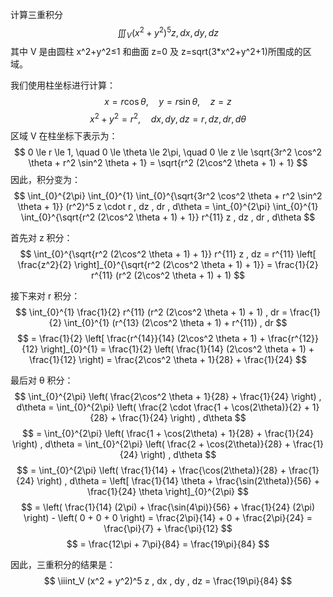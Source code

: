 计算三重积分
$$ \iiint_V (x^2 + y^2)^5 z , dx , dy , dz $$
其中 V 是由圆柱 x^2+y^2≤1 和曲面 z=0 及 z=sqrt(3*x^2+y^2+1)​ 所围成的区域。

我们使用柱坐标进行计算：
$$ x = r \cos \theta, \quad y = r \sin \theta, \quad z = z $$
$$ x^2 + y^2 = r^2, \quad dx , dy , dz = r , dz , dr , d\theta $$
区域 V 在柱坐标下表示为：
$$ 0 \le r \le 1, \quad 0 \le \theta \le 2\pi, \quad 0 \le z \le \sqrt{3r^2 \cos^2 \theta + r^2 \sin^2 \theta + 1} = \sqrt{r^2 (2\cos^2 \theta + 1) + 1} $$
因此，积分变为：
$$ \int_{0}^{2\pi} \int_{0}^{1} \int_{0}^{\sqrt{3r^2 \cos^2 \theta + r^2 \sin^2 \theta + 1}} (r^2)^5 z \cdot r , dz , dr , d\theta = \int_{0}^{2\pi} \int_{0}^{1} \int_{0}^{\sqrt{r^2 (2\cos^2 \theta + 1) + 1}} r^{11} z , dz , dr , d\theta $$

首先对 z 积分：
$$ \int_{0}^{\sqrt{r^2 (2\cos^2 \theta + 1) + 1}} r^{11} z , dz = r^{11} \left[ \frac{z^2}{2} \right]_{0}^{\sqrt{r^2 (2\cos^2 \theta + 1) + 1}} = \frac{1}{2} r^{11} (r^2 (2\cos^2 \theta + 1) + 1) $$

接下来对 r 积分：
$$ \int_{0}^{1} \frac{1}{2} r^{11} (r^2 (2\cos^2 \theta + 1) + 1) , dr = \frac{1}{2} \int_{0}^{1} (r^{13} (2\cos^2 \theta + 1) + r^{11}) , dr $$
$$ = \frac{1}{2} \left[ \frac{r^{14}}{14} (2\cos^2 \theta + 1) + \frac{r^{12}}{12} \right]_{0}^{1} = \frac{1}{2} \left( \frac{1}{14} (2\cos^2 \theta + 1) + \frac{1}{12} \right) = \frac{2\cos^2 \theta + 1}{28} + \frac{1}{24} $$

最后对 θ 积分：
$$ \int_{0}^{2\pi} \left( \frac{2\cos^2 \theta + 1}{28} + \frac{1}{24} \right) , d\theta = \int_{0}^{2\pi} \left( \frac{2 \cdot \frac{1 + \cos(2\theta)}{2} + 1}{28} + \frac{1}{24} \right) , d\theta $$
$$ = \int_{0}^{2\pi} \left( \frac{1 + \cos(2\theta) + 1}{28} + \frac{1}{24} \right) , d\theta = \int_{0}^{2\pi} \left( \frac{2 + \cos(2\theta)}{28} + \frac{1}{24} \right) , d\theta $$
$$ = \int_{0}^{2\pi} \left( \frac{1}{14} + \frac{\cos(2\theta)}{28} + \frac{1}{24} \right) , d\theta = \left[ \frac{1}{14} \theta + \frac{\sin(2\theta)}{56} + \frac{1}{24} \theta \right]_{0}^{2\pi} $$
$$ = \left( \frac{1}{14} (2\pi) + \frac{\sin(4\pi)}{56} + \frac{1}{24} (2\pi) \right) - \left( 0 + 0 + 0 \right) = \frac{2\pi}{14} + 0 + \frac{2\pi}{24} = \frac{\pi}{7} + \frac{\pi}{12} $$
$$ = \frac{12\pi + 7\pi}{84} = \frac{19\pi}{84} $$

因此，三重积分的结果是：
$$ \iiint_V (x^2 + y^2)^5 z , dx , dy , dz = \frac{19\pi}{84} $$